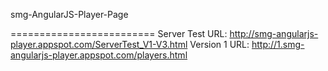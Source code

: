 smg-AngularJS-Player-Page

=========================
Server Test URL: 
http://smg-angularjs-player.appspot.com/ServerTest_V1-V3.html
Version 1 URL:
http://1.smg-angularjs-player.appspot.com/players.html
